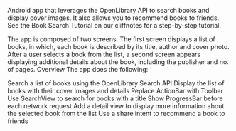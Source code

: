 Android app that leverages the OpenLibrary API to search books and display cover images. It also allows you to recommend books to friends. See the Book Search Tutorial on our cliffnotes for a step-by-step tutorial.

The app is composed of two screens. The first screen displays a list of books, in which, each book is described by its title, author and cover photo. After a user selects a book from the list, a second screen appears displaying additional details about the book, including the publisher and no. of pages.
Overview
The app does the following:

Search a list of books using the OpenLibrary Search API
Display the list of books with their cover images and details
Replace ActionBar with Toolbar
Use SearchView to search for books with a title
Show ProgressBar before each network request
Add a detail view to display more information about the selected book from the list
Use a share intent to recommend a book to friends
